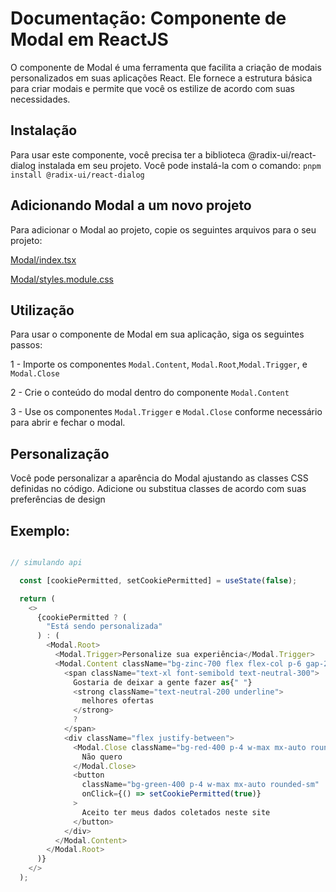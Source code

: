 # Documentação: Componente de Modal em ReactJS

O componente de Modal é uma ferramenta que facilita a criação de modais personalizados em suas aplicações React. Ele fornece a estrutura básica para criar modais e permite que você os estilize de acordo com suas necessidades.

## Instalação

Para usar este componente, você precisa ter a biblioteca @radix-ui/react-dialog instalada em seu projeto. Você pode instalá-la com o comando:
`pnpm install @radix-ui/react-dialog`

## Adicionando Modal a um novo projeto

Para adicionar o Modal ao projeto, copie os seguintes arquivos para o seu projeto:

[Modal/index.tsx](https://github.com/StructCE/our-react-components/blob/main/src/components/Modal/index.tsx)

[Modal/styles.module.css](https://github.com/StructCE/our-react-components/blob/main/src/components/Modal/styles.module.css)

## Utilização 

Para usar o componente de Modal em sua aplicação, siga os seguintes passos:

1 - Importe os componentes `Modal.Content`, `Modal.Root`,`Modal.Trigger`, e `Modal.Close`

2 - Crie o conteúdo do modal dentro do componente `Modal.Content`

3 - Use os componentes `Modal.Trigger` e `Modal.Close` conforme necessário para abrir e fechar o modal.

## Personalização

Você pode personalizar a aparência do Modal ajustando as classes CSS definidas no código. Adicione ou substitua classes de acordo com suas preferências de design

## Exemplo:

```js

// simulando api

  const [cookiePermitted, setCookiePermitted] = useState(false);

  return (
    <>
      {cookiePermitted ? (
        "Está sendo personalizada"
      ) : (
        <Modal.Root>
          <Modal.Trigger>Personalize sua experiência</Modal.Trigger>
          <Modal.Content className="bg-zinc-700 flex flex-col p-6 gap-2">
            <span className="text-xl font-semibold text-neutral-300">
              Gostaria de deixar a gente fazer as{" "}
              <strong className="text-neutral-200 underline">
                melhores ofertas
              </strong>
              ?
            </span>
            <div className="flex justify-between">
              <Modal.Close className="bg-red-400 p-4 w-max mx-auto rounded-sm">
                Não quero
              </Modal.Close>
              <button
                className="bg-green-400 p-4 w-max mx-auto rounded-sm"
                onClick={() => setCookiePermitted(true)}
              >
                Aceito ter meus dados coletados neste site
              </button>
            </div>
          </Modal.Content>
        </Modal.Root>
      )}
    </>
  );
```

